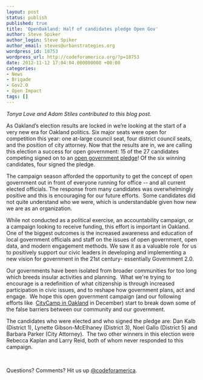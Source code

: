 ```yaml
---
layout: post
status: publish
published: true
title: 'OpenOakland: Half of candidates pledge Open Gov'
author: Steve Spiker
author_login: Steve Spiker
author_email: steves@urbanstrategies.org
wordpress_id: 18753
wordpress_url: http://codeforamerica.org/?p=18753
date: 2012-11-12 17:04:04.000000000 +00:00
categories:
- News
- Brigade
- Gov2.0
- Open Impact
tags: []
---
```

<em>Tonya Love and Adam Stiles contributed to this blog post.</em>

As Oakland’s election results are locked in we’re looking at the start of a very new era for Oakland politics. Six major seats were open for competition this year: one at-large council seat, four district council seats, and the position of city attorney. Now that the results are in, we are calling this election a success for open government: 15 of the 27 candidates competing signed on to an <a title="Open Government Pledge" href="http://http://oaklandcandidates.org/" target="_blank">open government pledge</a>! Of the six winning candidates, four signed the pledge.

The campaign season afforded the opportunity to get the concept of open government out in front of everyone running for office -- and all current elected officials. The response from many candidates was overwhelmingly positive and this is encouraging for our future efforts.  Some candidates did not quite understand who we were, which is understandable given how new we are as an organization.

While not conducted as a political exercise, an accountability campaign, or a campaign looking to receive funding, this effort is important in Oakland. One of the biggest outcomes is the increased awareness and education of local government officials and staff on the issues of open government, open data, and modern engagement methods. We saw it as a valuable role  for us to positively support our civic leaders in developing and implementing a new vision for government in the 21st century- essentially Government 2.0.

Our governments have been isolated from broader communities for too long which breeds insular activities and planning.  What we're trying to encourage is a redefinition of what citizenship is through increased participation in civic issues, and to reshape how government plans, act and engage.  We hope this open government campaign (and our following efforts like  <a href="http://citycampoak.org/" target="_blank">CityCamp in Oakland</a> in December) start to break down some of the false barriers between our community and our government.

The candidates who were elected and who signed the pledge are: Dan Kalb (District 1), Lynette Gibson-McElhaney (District 3), Noel Gallo (District 5) and Barbara Parker (City Attorney).  The two other winners in this election were Rebecca Kaplan and Larry Reid, both of whom never responded to this campaign.

&nbsp;

Questions? Comments? Hit us up <a href="http://twitter.com/codeforamerica" target="_blank">@codeforamerica</a>.
